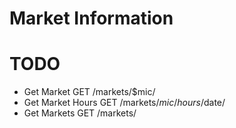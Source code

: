# Market Information

# TODO

- Get Market					GET /markets/$mic/
- Get Market Hours				GET /markets/$mic/hours/$date/
- Get Markets					GET /markets/
